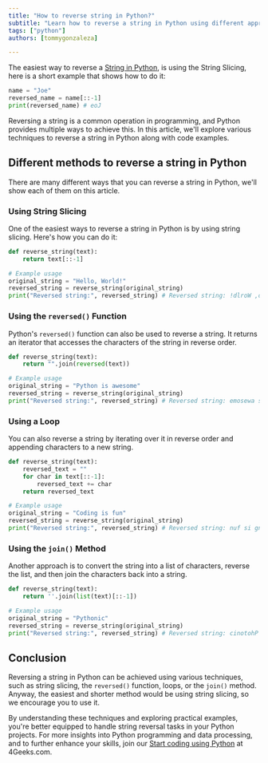 ```yaml
---
title: "How to reverse string in Python?"
subtitle: "Learn how to reverse a string in Python using different approaches and code examples."
tags: ["python"]
authors: [tommygonzaleza]

---
```


The easiest way to reverse a [String in Python](https://4geeks.com/lesson/working-with-strings-in-python), is using the String Slicing, here is a short example that shows how to do it:

```py runable=true
name = "Joe"
reversed_name = name[::-1]
print(reversed_name) # eoJ
```

Reversing a string is a common operation in programming, and Python provides multiple ways to achieve this. In this article, we'll explore various techniques to reverse a string in Python along with code examples.

## Different methods to reverse a string in Python

There are many different ways that you can reverse a string in Python, we'll show each of them on this article.

### Using String Slicing

One of the easiest ways to reverse a string in Python is by using string slicing. Here's how you can do it:

```py runable=true
def reverse_string(text):
    return text[::-1]

# Example usage
original_string = "Hello, World!"
reversed_string = reverse_string(original_string)
print("Reversed string:", reversed_string) # Reversed string: !dlroW ,olleH
```

### Using the `reversed()` Function

Python's `reversed()` function can also be used to reverse a string. It returns an iterator that accesses the characters of the string in reverse order.

```py runable=true
def reverse_string(text):
    return "".join(reversed(text))

# Example usage
original_string = "Python is awesome"
reversed_string = reverse_string(original_string)
print("Reversed string:", reversed_string) # Reversed string: emosewa si nohtyP
```

### Using a Loop

You can also reverse a string by iterating over it in reverse order and appending characters to a new string.

```py runable=true
def reverse_string(text):
    reversed_text = ""
    for char in text[::-1]:
        reversed_text += char
    return reversed_text

# Example usage
original_string = "Coding is fun"
reversed_string = reverse_string(original_string)
print("Reversed string:", reversed_string) # Reversed string: nuf si gnidoC
```

### Using the `join()` Method

Another approach is to convert the string into a list of characters, reverse the list, and then join the characters back into a string.

```python
def reverse_string(text):
    return ''.join(list(text)[::-1])

# Example usage
original_string = "Pythonic"
reversed_string = reverse_string(original_string)
print("Reversed string:", reversed_string) # Reversed string: cinotohP
```

## Conclusion

Reversing a string in Python can be achieved using various techniques, such as string slicing, the `reversed()` function, loops, or the `join()` method. Anyway, the easiest and shorter method would be using string slicing, so we encourage you to use it.

By understanding these techniques and exploring practical examples, you're better equipped to handle string reversal tasks in your Python projects. For more insights into Python programming and data processing, and to further enhance your skills, join our [Start coding using Python](https://4geeks.com/start-coding-using-python) at 4Geeks.com.